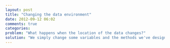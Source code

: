 ```yaml
---
layout: post
title: "Changing the data environment"
date: 2012-09-12 06:02
comments: true
categories: 
problem: "What happens when the location of the data changes?"
solution: "We simply change some variables and the methods we've designed."
---
```



 
